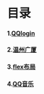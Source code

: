 # 目录

#### 1.[QQlogin](./qqlogin/qqlogin总结.md)

#### 2.[温州广厦](./温州广厦/温州广厦.md)

#### 3.[flex布局](./flex布局/flex布局.md)

#### 4.[QQ音乐](./QQ音乐/QQ音乐总结.md)

